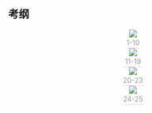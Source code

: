 ## 考纲

<center><img src="https://youpai.roccoshi.top/img/20200731233606.png"><br><div style="border-bottom: 1px solid #d9d9d9;display: inline-block;color: #999;    padding: 2px;">1-10</div> </center>

<center><img src="https://youpai.roccoshi.top/img/20200731233626.png"><br><div style="border-bottom: 1px solid #d9d9d9;display: inline-block;color: #999;    padding: 2px;">11-19</div> </center>

<center><img src="https://youpai.roccoshi.top/img/20200731233647.png"><br><div style="border-bottom: 1px solid #d9d9d9;display: inline-block;color: #999;    padding: 2px;">20-23</div> </center>

<center><img src="https://youpai.roccoshi.top/img/20200731233701.png"><br><div style="border-bottom: 1px solid #d9d9d9;display: inline-block;color: #999;    padding: 2px;">24-25</div> </center>